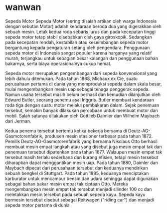 # wanwan
Sepeda Motor
Sepeda Motor (sering disalah artikan oleh warga Indonesia dengan sebutan Motor) adalah kendaraan beroda dua yang digerakkan oleh sebuah mesin. Letak kedua roda sebaris lurus dan pada kecepatan tinggi sepeda motor tetap stabil disebabkan oleh gaya giroskopik. Sedangkan pada kecepatan rendah, kestabilan atau keseimbangan sepeda motor bergantung kepada pengaturan setang oleh pengendara. Penggunaan sepeda motor di Indonesia sangat populer karena harganya yang relatif murah, terjangkau untuk sebagian besar kalangan dan penggunaan bahan bakarnya, serta biaya operasionalnya cukup hemat.

Sepeda motor merupakan pengembangan dari sepeda konvensional yang lebih dahulu ditemukan. Pada tahun 1868, Michaux ex Cie, suatu perusahaan pertama di dunia yang memproduksi sepeda dalam skala besar, mulai mengembangkan mesin uap sebagai tenaga penggerak sepeda. Namun usaha tersebut masih belum berhasil dan kemudian dilanjutkan oleh Edward Butler, seorang penemu asal Inggris. Butler membuat kendaraan roda tiga dengan suatu motor melalui pembakaran dalam. Sejak penemuan tersebut, semakin banyak dilakukan percobaan untuk membuat motor dan mobil. Salah satunya dilakukan oleh Gottlieb Daimler dan Wilhelm Maybach dari Jerman.

Kedua penemu tersebut bertemu ketika bekerja bersama di Deutz-AG-Gasmotorenfabrik, produsen mesin stasioner terbesar pada tahun 1872. Pemilik Deutz-AG-Gasmotorenfabrik yang bernama Nikolaus Otto berhasil membuat mesin empat langkah atau yang disebut juga mesin empat tak dan penemuan tersebut dipatenkan pada tahun 1877. Walaupun mesin empat tak tersebut masih terlalu sederhana dan kurang efisien, tetapi mesin tersebut diharapkan dapat menggantikan mesin uap. Pada tahun 1880, Daimler dan Maybach dipecat dari perusahaan tersebut dan keduanya mendirikan sebuah bengkel di Stuttgart. Pada tahun 1885, keduanya menciptakan karburator untuk mencampur bensin dan udara sehingga dapat digunakan sebagai bahan bakar mesin empat tak ciptaan Otto. Mereka mengembangkan mesin empat tak tersebut menjadi silinder 100 cc dan meletakkan mesin tersebut pada sebuah sepeda kayu. Sepeda kayu bermesin tersebut disebut sebagai Reitwagen ("riding car") dan menjadi sepeda motor pertama di dunia
